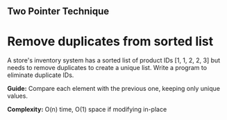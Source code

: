 ## Two Pointer Technique

# Remove duplicates from sorted list

A store's inventory system has a sorted list of product IDs [1, 1, 2, 2, 3] but needs to remove duplicates to create a unique list. Write a program to eliminate duplicate IDs. 

**Guide:** Compare each element with the previous one, keeping only unique values. 

**Complexity:** O(n) time, O(1) space if modifying in-place
